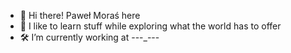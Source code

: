 - 📢 Hi there! Paweł Moraś here
- 📖 I like to learn stuff while exploring what the world has to offer
- 🛠️ I’m currently working at ---_---

<!---
moras-p/moras-p is a ✨ special ✨ repository because its `README.md` (this file) appears on your GitHub profile.
You can click the Preview link to take a look at your changes.
--->
